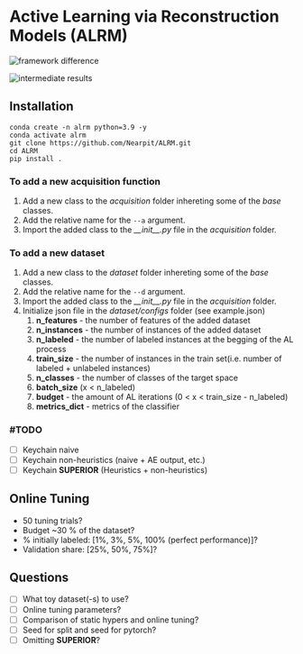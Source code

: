 # Active Learning via Reconstruction Models (ALRM)

![framework difference](https://github.com/Nearpit/ALRM/blob/main/plots/al_flow.png?raw=true)

![intermediate results](https://github.com/Nearpit/ALRM/blob/main/plots/intermediate_results.png?raw=true)

## Installation

```
conda create -n alrm python=3.9 -y
conda activate alrm  
git clone https://github.com/Nearpit/ALRM.git
cd ALRM
pip install .
```

### To add a new acquisition function

1. Add a new class to the _acquisition_ folder inhereting some of the _base_ classes.
2. Add the relative name for the `--a` argument.
3. Import the added class to the _\_\_init\_\_.py_ file in the _acquisition_ folder.

### To add a new dataset

1. Add a new class to the _dataset_ folder inhereting some of the _base_ classes.
2. Add the relative name for the `--d` argument.
3. Import the added class to the _\_\_init\_\_.py_ file in the _acquisition_ folder.
4. Initialize json file in the _dataset/configs_ folder (see example.json)
   1. __n_features__ - the number of features of the added dataset
   2. __n_instances__ - the number of instances of the added dataset
   3. __n_labeled__ - the number of labeled instances at the begging of the AL process
   4. __train_size__ - the number of instances in the train set(i.e. number of labeled  + unlabeled instances)
   5. __n_classes__ - the number of classes of the target space
   6. __batch_size__ (x < n_labeled)
   7. __budget__ - the amount of AL iterations (0 < x < train_size - n_labeled)
   8. __metrics_dict__ - metrics of the classifier

### \#TODO

- [ ] Keychain naive
- [ ] Keychain non-heuristics (naive + AE output, etc.)
- [ ] Keychain __SUPERIOR__ (Heuristics + non-heuristics)

## Online Tuning

- 50 tuning trials?
- Budget ~30 % of the dataset?
- % initially labeled: [1%, 3%, 5%, 100% (perfect performance)]?
- Validation share: [25%, 50%, 75%]?

## Questions

- [ ] What toy dataset(-s) to use?
- [ ] Online tuning parameters?
- [ ] Comparison of static hypers and online tuning?
- [ ] Seed for split and seed for pytorch?
- [ ] Omitting __SUPERIOR__?
